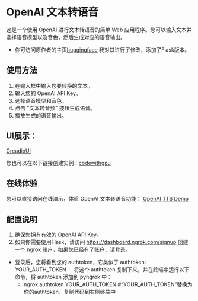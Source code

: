 # OpenAI 文本转语音

这是一个使用 OpenAI 进行文本转语音的简单 Web 应用程序。您可以输入文本并选择语音模型以及音色，然后生成对应的语音输出。
 - 你可访问原作者的主页[huggingface](https://huggingface.co/ysharma)
我对其进行了修改，添加了Flask版本。

## 使用方法

1. 在输入框中输入您要转换的文本。
2. 输入您的 OpenAI API Key。
3. 选择语音模型和音色。
4. 点击 "文本转音频" 按钮生成语音。
5. 播放生成的语音输出。

## UI展示：

[GreadioUI](https://github.com/Ccj0221/OpenAI_TTS/blob/main/UI/gradio_ui.png)

您也可以在以下链接创建实例：[codewithgpu](https://www.codewithgpu.com/u/J_0221)

## 在线体验

您可以直接访问在线演示，体验 OpenAI 文本转语音功能：
[OpenAI TTS Demo](https://huggingface.co/spaces/ysharma/OpenAI_TTS_New)

## 配置说明

1. 确保您拥有有效的 OpenAI API Key。
2. 如果你需要使用Flask，请访问 https://dashboard.ngrok.com/signup 创建一个 ngrok 账户，如果您已经有了账户，请登录。
- 登录后，您将看到您的 authtoken，它类似于 authtoken: YOUR_AUTH_TOKEN -
  -将这个 authtoken 复制下来，并在终端中运行以下命令，将 authtoken 添加到 pyngrok 中：
   -  ngrok authtoken YOUR_AUTH_TOKEN #“YOUR_AUTH_TOKEN”替换为你的authtoken，复制代码到右侧终端中
